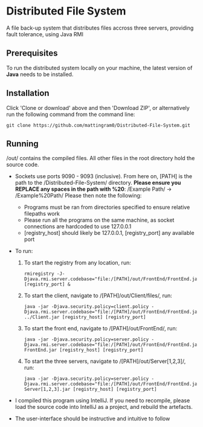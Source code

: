 # Distributed File System
A file back-up system that distributes files accross three servers, providing fault tolerance, using Java RMI

## Prerequisites
To run the distributed system locally on your machine, the latest version of **Java** needs to be installed.

## Installation
Click 'Clone or download' above and then 'Download ZIP', or alternatively run the following command from the command line:

```
git clone https://github.com/mattingram0/Distributed-File-System.git
```

## Running
/out/ contains the compiled files. All other files in the root directory hold the source code.

* Sockets use ports 9090 - 9093 (inclusive). From here on, [PATH] is the path to the /Distributed-File-System/ directory. **Please ensure you REPLACE any spaces in the path with %20**: /Example Path/ -> /Example%20Path/
Please then note the following:
  * Programs must be ran from directories specified to ensure relative filepaths work
  * Please run all the programs on the same machine, as socket connections are hardcoded to use 127.0.0.1
  * [registry_host] should likely be 127.0.0.1, [registry_port] any available port

* To run:
  1. To start the registry from any location, run:
  
        ```
        rmiregistry -J-Djava.rmi.server.codebase="file:/[PATH]/out/FrontEnd/FrontEnd.jar" [registry_port] &
        ```
        
  2. To start the client, navigate to /[PATH]/out/Client/files/, run:
        
        ```
        java -jar -Djava.security.policy=client.policy -Djava.rmi.server.codebase="file:/[PATH]/out/FrontEnd/FrontEnd.jar" ../Client.jar [registry_host] [registry_port]
        ```

  3. To start the front end, navigate to /[PATH]/out/FrontEnd/, run:
  
        ```
        java -jar -Djava.security.policy=server.policy -Djava.rmi.server.codebase="file:/[PATH]/out/FrontEnd/FrontEnd.jar" FrontEnd.jar [registry_host] [registry_port]
        ```
        
  4. To start the three servers, navigate to /[PATH]/out/Server[1,2,3]/, run:
        ```
        java -jar -Djava.security.policy=server.policy -Djava.rmi.server.codebase="file:/[PATH]/out/FrontEnd/FrontEnd.jar"    Server[1,2,3].jar [registry_host] [registry_port]
        ```

* I compiled this program using IntelliJ. If you need to recompile, please load the source code into IntelliJ as a project, and rebuild the artefacts.
* The user-interface should be instructive and intuitive to follow 
